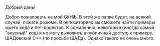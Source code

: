 Добрый день!

Добро пожаловать на мой GitHib. В этой же папке будет, на всякий случай, лежать резюме. В репозиториях вы сможете найти примеры моего кода и пет-проектов. 
К сожалению, некоторый (иногда самый "вкусный" код) я не могу выложить в публичный доступ; к примеру, ШАДовский С++ (по просьбе ШАДа). Однако такого не очень много.
